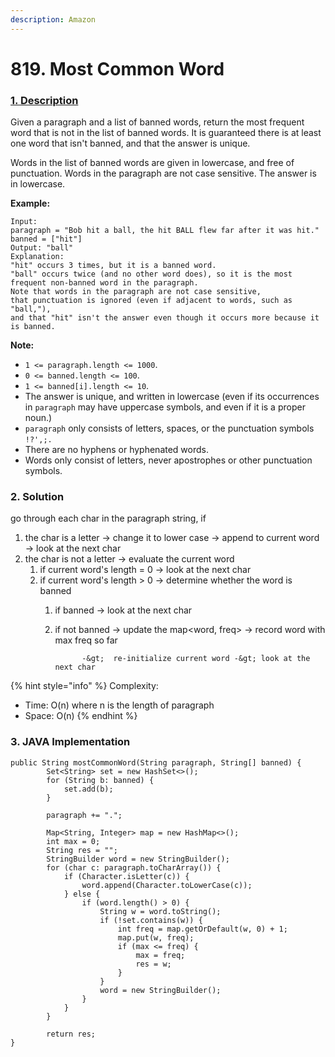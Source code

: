 ```yaml
---
description: Amazon
---
```


# 819. Most Common Word

### [1. Description](https://leetcode.com/problems/most-common-word/description/)

Given a paragraph and a list of banned words, return the most frequent word that is not in the list of banned words.  It is guaranteed there is at least one word that isn't banned, and that the answer is unique.

Words in the list of banned words are given in lowercase, and free of punctuation.  Words in the paragraph are not case sensitive.  The answer is in lowercase.

**Example:**

```text
Input: 
paragraph = "Bob hit a ball, the hit BALL flew far after it was hit."
banned = ["hit"]
Output: "ball"
Explanation: 
"hit" occurs 3 times, but it is a banned word.
"ball" occurs twice (and no other word does), so it is the most frequent non-banned word in the paragraph. 
Note that words in the paragraph are not case sensitive,
that punctuation is ignored (even if adjacent to words, such as "ball,"), 
and that "hit" isn't the answer even though it occurs more because it is banned.
```

**Note:**

* `1 <= paragraph.length <= 1000`.
* `0 <= banned.length <= 100`.
* `1 <= banned[i].length <= 10`.
* The answer is unique, and written in lowercase \(even if its occurrences in `paragraph` may have uppercase symbols, and even if it is a proper noun.\)
* `paragraph` only consists of letters, spaces, or the punctuation symbols `!?',;.`
* There are no hyphens or hyphenated words.
* Words only consist of letters, never apostrophes or other punctuation symbols.



### 2. Solution

go through each char in the paragraph string, if 

1. the char is a letter -&gt; change it to lower case -&gt; append to current word -&gt; look at the next char
2. the char is not a letter -&gt; evaluate the current word
   1. if current word's length = 0  -&gt; look at the next char
   2. if current word's length &gt; 0 -&gt; determine whether the word is banned
      1. if banned -&gt; look at the next char
      2. if not banned -&gt; update the map&lt;word, freq&gt; -&gt; record word with max freq so far

                   -&gt;  re-initialize current word -&gt; look at the next char

{% hint style="info" %}
Complexity:

* Time: O\(n\) where n is the length of paragraph
* Space: O\(n\) 
{% endhint %}



### 3. JAVA Implementation

```text
public String mostCommonWord(String paragraph, String[] banned) {
        Set<String> set = new HashSet<>();
        for (String b: banned) {
            set.add(b);
        }
        
        paragraph += ".";
        
        Map<String, Integer> map = new HashMap<>();
        int max = 0;
        String res = "";
        StringBuilder word = new StringBuilder();
        for (char c: paragraph.toCharArray()) {
            if (Character.isLetter(c)) {
                word.append(Character.toLowerCase(c));
            } else {
                if (word.length() > 0) {
                    String w = word.toString();
                    if (!set.contains(w)) {
                        int freq = map.getOrDefault(w, 0) + 1;
                        map.put(w, freq);
                        if (max <= freq) {
                            max = freq;
                            res = w;
                        }
                    }
                    word = new StringBuilder();
                }
            }
        }
        
        return res;
}
```

